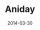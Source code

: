 ---
type: collaboration
title: Aniday
artist: Aniday
date: 2014-03-30
img: /images/collaborations/aniday.jpg
discs:
  - tracks:
    - Can't Take No More
    - Hole In My Heart
    - When Loving You Is Wrong
    - Buscando La Vida
    - Born Yesterday
    - We Belong
    - Don't Fool With Me
    - Dream On
    - Not Much Of A Man
    - Get Funky
    - Leave Me With Your Lies
    - Lost The Way
---